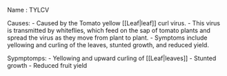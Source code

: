 
Name : TYLCV

Causes: 
	-   Caused by the Tomato yellow [[Leaf|leaf]] curl virus.
	-   This virus is transmitted by whiteflies, which feed on the sap of tomato plants and spread the virus as they move from plant to plant.
	-   Symptoms include yellowing and curling of the leaves, stunted growth, and reduced yield.

Sypmptomps:
	-   Yellowing and upward curling of [[Leaf|leaves]]
	-   Stunted growth
	-   Reduced fruit yield